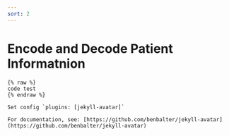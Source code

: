 ```yaml
---
sort: 2
---
```


# Encode and Decode Patient Informatnion

```
{% raw %}
code test
{% endraw %}
```



```tip
Set config `plugins: [jekyll-avatar]`

For documentation, see: [https://github.com/benbalter/jekyll-avatar](https://github.com/benbalter/jekyll-avatar)
```
